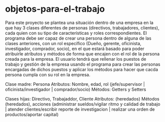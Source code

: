 # objetos-para-el-trabajo

Para este proyecto se plantea una situación dentro de una empresa en la que hay 3 clases diferentes de personas (directivos, trabajadores, clientes), cada
quien con su tipo de características y roles correspondientes. El programa debe ser capaz de crear una persona dentro de alguna de las clases anteriores, con
un rol específico (Dueño, gerente, oficinista, investigador, comprador, socio), en el que estará basado para poder atribuirle atributos y métodos de forma que
encajen con el rol de la persona creada para la empresa. El usuario tendrá que rellenar los puestos de trabajo y gestión de la empresa usando el programa para
crear las personas encargadas de dichos puestos y aplicar los métodos para hacer que cacda persona cumpla con su rol en la empresa.


Clase madre: Persona
Atributos: Nombre, edad, rol (jefe/supervisor | oficinista/investigador | comprador/socio)
Métodos: Getters y Setters

Clases hijas: Directivo, Trabajaddor, Cliente
Atributos: (heredados)
Métodos (heredados), acciones (administrar sueldos/vigilar ritmo y calidad de trabajo | atender clientes/escribir reporte de investigacion | realizar una orden de productos/aportar capital)
